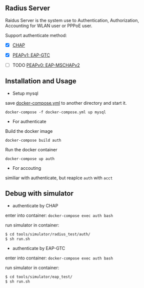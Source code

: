 ## Radius Server
Raidus Server is the system use to Authentication, Authorization, Accounting for WLAN user or PPPoE user.

Support authenticate method:

- [x] [CHAP](https://tools.ietf.org/search/rfc1994)

- [x] [PEAPv1: EAP-GTC](https://tools.ietf.org/html/draft-josefsson-pppext-eap-tls-eap-05)

- [ ] TODO [PEAPv0: EAP-MSCHAPv2](https://tools.ietf.org/html/draft-kamath-pppext-peapv0-00)


## Installation and Usage
- Setup mysql

save [docker-compose.yml](https://github.com/zeroleo12345/restful_server/blob/master/docker-compose.yml) to another directory and start it.

`docker-compose -f docker-compose.yml up mysql`

- For authenticate

Build the docker image

`docker-compose build auth`

Run the docker container

`docker-compose up auth`

- For accouting

similiar with authenticate, but reaplce `auth` with `acct`


## Debug with simulator
- authenticate by CHAP

enter into container: `docker-compose exec auth bash`

run simulator in container:

```bash
$ cd tools/simulator/radius_test/auth/
$ sh run.sh
```

- authenticate by EAP-GTC

enter into container: `docker-compose exec auth bash`

run simulator in container:

```bash
$ cd tools/simulator/eap_test/
$ sh run.sh
```

